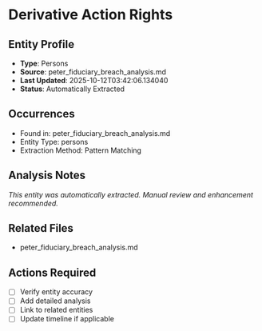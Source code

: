 # Derivative Action Rights

## Entity Profile
- **Type**: Persons
- **Source**: peter_fiduciary_breach_analysis.md
- **Last Updated**: 2025-10-12T03:42:06.134040
- **Status**: Automatically Extracted

## Occurrences
- Found in: peter_fiduciary_breach_analysis.md
- Entity Type: persons
- Extraction Method: Pattern Matching

## Analysis Notes
*This entity was automatically extracted. Manual review and enhancement recommended.*

## Related Files
- peter_fiduciary_breach_analysis.md

## Actions Required
- [ ] Verify entity accuracy
- [ ] Add detailed analysis
- [ ] Link to related entities
- [ ] Update timeline if applicable
